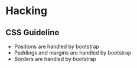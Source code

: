 # Hacking

## CSS Guideline
- Positions are handled by bootstrap
- Paddings and margins are handled by bootstrap
- Borders are handled by bootstrap